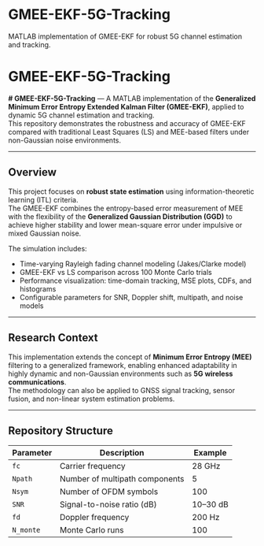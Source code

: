 # GMEE-EKF-5G-Tracking
MATLAB implementation of GMEE-EKF for robust 5G channel estimation and tracking.
# GMEE-EKF-5G-Tracking

**# GMEE-EKF-5G-Tracking** — A MATLAB implementation of the **Generalized Minimum Error Entropy Extended Kalman Filter (GMEE-EKF)**, applied to dynamic 5G channel estimation and tracking.  
This repository demonstrates the robustness and accuracy of GMEE-EKF compared with traditional Least Squares (LS) and MEE-based filters under non-Gaussian noise environments.

---

##  Overview

This project focuses on **robust state estimation** using information-theoretic learning (ITL) criteria.  
The GMEE-EKF combines the entropy-based error measurement of MEE with the flexibility of the **Generalized Gaussian Distribution (GGD)** to achieve higher stability and lower mean-square error under impulsive or mixed Gaussian noise.

The simulation includes:
- Time-varying Rayleigh fading channel modeling (Jakes/Clarke model)
- GMEE-EKF vs LS comparison across 100 Monte Carlo trials
- Performance visualization: time-domain tracking, MSE plots, CDFs, and histograms
- Configurable parameters for SNR, Doppler shift, multipath, and noise models

---

##  Research Context

This implementation extends the concept of **Minimum Error Entropy (MEE)** filtering to a generalized framework, enabling enhanced adaptability in highly dynamic and non-Gaussian environments such as **5G wireless communications**.  
The methodology can also be applied to GNSS signal tracking, sensor fusion, and non-linear system estimation problems.

---

##  Repository Structure
| Parameter | Description                    | Example  |
| --------- | ------------------------------ | -------- |
| `fc`      | Carrier frequency              | 28 GHz   |
| `Npath`   | Number of multipath components | 5        |
| `Nsym`    | Number of OFDM symbols         | 100      |
| `SNR`     | Signal-to-noise ratio (dB)     | 10–30 dB |
| `fd`      | Doppler frequency              | 200 Hz   |
| `N_monte` | Monte Carlo runs               | 100      |
